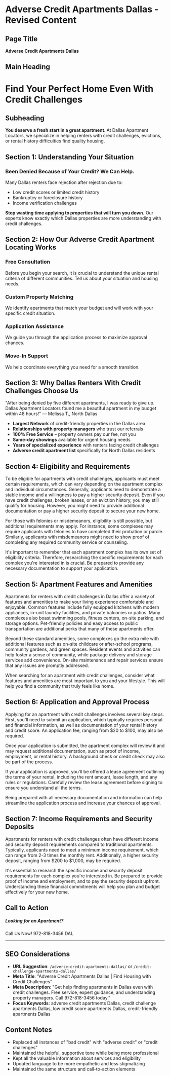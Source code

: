 # Adverse Credit Apartments Dallas - Revised Content

## Page Title
**Adverse Credit Apartments Dallas**

## Main Heading
# Find Your Perfect Home Even With Credit Challenges

## Subheading
**You deserve a fresh start in a great apartment**. At Dallas Apartment Locators, we specialize in helping renters with credit challenges, evictions, or rental history difficulties find quality housing.

## Section 1: Understanding Your Situation
### Been Denied Because of Your Credit? We Can Help.

Many Dallas renters face rejection after rejection due to:

* Low credit scores or limited credit history
* Bankruptcy or foreclosure history
* Income verification challenges

**Stop wasting time applying to properties that will turn you down.** Our experts know exactly which Dallas properties are more understanding with credit challenges.

## Section 2: How Our Adverse Credit Apartment Locating Works

### Free Consultation
Before you begin your search, it is crucial to understand the unique rental criteria of different communities. Tell us about your situation and housing needs.

### Custom Property Matching
We identify apartments that match your budget and will work with your specific credit situation.

### Application Assistance
We guide you through the application process to maximize approval chances.

### Move-In Support
We help coordinate everything you need for a smooth transition.

## Section 3: Why Dallas Renters With Credit Challenges Choose Us

"After being denied by five different apartments, I was ready to give up. Dallas Apartment Locators found me a beautiful apartment in my budget within 48 hours!" — Melissa T., North Dallas

* **Largest Network** of credit-friendly properties in the Dallas area
* **Relationships with property managers** who trust our referrals
* **100% Free Service** – property owners pay our fee, not you
* **Same-day showings** available for urgent housing needs
* **Years of specialized experience** with renters facing credit challenges
* **Adverse credit apartment list** specifically for North Dallas residents

## Section 4: Eligibility and Requirements
To be eligible for apartments with credit challenges, applicants must meet certain requirements, which can vary depending on the apartment complex and individual circumstances. Generally, applicants need to demonstrate a stable income and a willingness to pay a higher security deposit. Even if you have credit challenges, broken leases, or an eviction history, you may still qualify for housing. However, you might need to provide additional documentation or pay a higher security deposit to secure your new home.

For those with felonies or misdemeanors, eligibility is still possible, but additional requirements may apply. For instance, some complexes may require applicants with felonies to have completed their probation or parole. Similarly, applicants with misdemeanors might need to show proof of completing any required community service or counseling.

It's important to remember that each apartment complex has its own set of eligibility criteria. Therefore, researching the specific requirements for each complex you're interested in is crucial. Be prepared to provide any necessary documentation to support your application.

## Section 5: Apartment Features and Amenities
Apartments for renters with credit challenges in Dallas offer a variety of features and amenities to make your living experience comfortable and enjoyable. Common features include fully equipped kitchens with modern appliances, in-unit laundry facilities, and private balconies or patios. Many complexes also boast swimming pools, fitness centers, on-site parking, and storage options. Pet-friendly policies and easy access to public transportation are additional perks that many of these apartments offer.

Beyond these standard amenities, some complexes go the extra mile with additional features such as on-site childcare or after-school programs, community gardens, and green spaces. Resident events and activities can help foster a sense of community, while package delivery and storage services add convenience. On-site maintenance and repair services ensure that any issues are promptly addressed.

When searching for an apartment with credit challenges, consider what features and amenities are most important to you and your lifestyle. This will help you find a community that truly feels like home.

## Section 6: Application and Approval Process
Applying for an apartment with credit challenges involves several key steps. First, you'll need to submit an application, which typically requires personal and financial information, as well as documentation of your rental history and credit score. An application fee, ranging from $20 to $100, may also be required.

Once your application is submitted, the apartment complex will review it and may request additional documentation, such as proof of income, employment, or rental history. A background check or credit check may also be part of the process.

If your application is approved, you'll be offered a lease agreement outlining the terms of your rental, including the rent amount, lease length, and any rules or regulations. Carefully review the lease agreement before signing to ensure you understand all the terms.

Being prepared with all necessary documentation and information can help streamline the application process and increase your chances of approval.

## Section 7: Income Requirements and Security Deposits
Apartments for renters with credit challenges often have different income and security deposit requirements compared to traditional apartments. Typically, applicants need to meet a minimum income requirement, which can range from 2-3 times the monthly rent. Additionally, a higher security deposit, ranging from $200 to $1,000, may be required.

It's essential to research the specific income and security deposit requirements for each complex you're interested in. Be prepared to provide proof of income and employment, and to pay the security deposit upfront. Understanding these financial commitments will help you plan and budget effectively for your new home.

## Call to Action
##### Looking for an Apartment?

Call Us Now! 972-818-3456 DAL

---

## SEO Considerations
- **URL Suggestion**: `/adverse-credit-apartments-dallas/` or `/credit-challenge-apartments-dallas/`
- **Meta Title**: "Adverse Credit Apartments Dallas | Find Housing with Credit Challenges"
- **Meta Description**: "Get help finding apartments in Dallas even with credit challenges. Free service, expert guidance, and understanding property managers. Call 972-818-3456 today."
- **Focus Keywords**: adverse credit apartments Dallas, credit challenge apartments Dallas, low credit score apartments Dallas, credit-friendly apartments Dallas

## Content Notes
- Replaced all instances of "bad credit" with "adverse credit" or "credit challenges"
- Maintained the helpful, supportive tone while being more professional
- Kept all the valuable information about services and eligibility
- Updated language to be more empathetic and less stigmatizing
- Maintained the same structure and call-to-action elements
